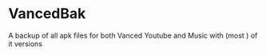 # VancedBak
A backup of all apk files for both Vanced Youtube and Music with (most ) of it versions 
